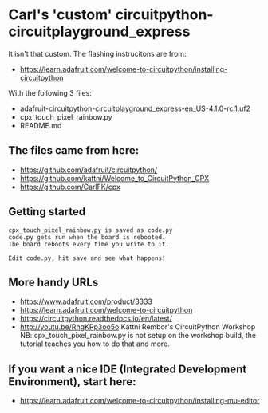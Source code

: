 # Carl's 'custom' circuitpython-circuitplayground_express

It isn't that custom. The flashing instrucitons are from:

* https://learn.adafruit.com/welcome-to-circuitpython/installing-circuitpython

With the following 3 files:

* adafruit-circuitpython-circuitplayground_express-en_US-4.1.0-rc.1.uf2
* cpx_touch_pixel_rainbow.py
* README.md

## The files came from here:
* https://github.com/adafruit/circuitpython/
* https://github.com/kattni/Welcome_to_CircuitPython_CPX
* https://github.com/CarlFK/cpx

## Getting started
```
cpx_touch_pixel_rainbow.py is saved as code.py
code.py gets run when the board is rebooted.
The board reboots every time you write to it.

Edit code.py, hit save and see what happens!
```

## More handy URLs
* https://www.adafruit.com/product/3333
* https://learn.adafruit.com/welcome-to-circuitpython
* https://circuitpython.readthedocs.io/en/latest/
* http://youtu.be/RhgKRp3oo5o Kattni Rembor's CircuitPython Workshop
NB: cpx_touch_pixel_rainbow.py is not setup on the workshop build, the tutorial teaches you how to do that and more.

## If you want a nice IDE (Integrated Development Environment), start here:
* https://learn.adafruit.com/welcome-to-circuitpython/installing-mu-editor

